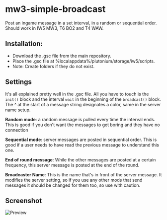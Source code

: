 # mw3-simple-broadcast
 Post an ingame message in a set interval, in a random or sequential order. Should work in IW5 MW3, T6 BO2 and T4 WAW.

## Installation:
* Download the .gsc file from the main repository.
* Place the .gsc file at %localappdata%/plutonium/storage/iw5/scripts.
* Note: Create folders if they do not exist.

## Settings
It's all explained pretty well in the .gsc file. All you have to touch is the `init()` block and the interval `wait` in the beginning of the `broadcast()` block. The ^ at the start of a message string designates a color, same in the server name setup. 

**Random mode**: a random message is pulled every time the interval ends. This is good if you don't want the messages to get boring and they have no connection

**Sequential mode**: server messages are posted in sequential order. This is good if a user needs to have read the previous message to understand this one.

**End of round message**: While the other messages are posted at a certain frequency, this server message is posted at the end of the round.

**Broadcaster Name**: This is the name that's in front of the server message. It modifies the server setting, so if you use any other mods that send messages it should be changed for them too, so use with caution.

## Screenshot
![Preview](https://github.com/cachho/mw3-simple-broadcast/blob/main/screenshot.png?raw=true)

